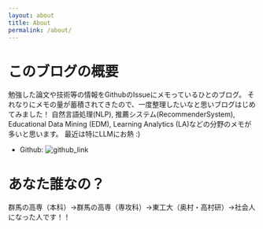 ```yaml
---
layout: about
title: About
permalink: /about/
---
```


# このブログの概要
勉強した論文や技術等の情報をGithubのIssueにメモっているひとのブログ。
それなりにメモの量が蓄積されてきたので、一度整理したいなと思いブログはじめてみました！
自然言語処理(NLP), 推薦システム(RecommenderSystem), Educational Data Mining (EDM), Learning Analytics (LA)などの分野のメモが多いと思います。
最近は特にLLMにお熱 :)

- Github: ![github_link](https://github.com/AkihikoWatanabe/paper_notes/issues)

# あなた誰なの？
群馬の高専（本科）→群馬の高専（専攻科）→東工大（奥村・高村研）→社会人になった人です！！